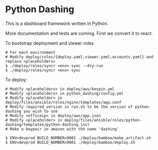 Python Dashing
==============

This is a dashboard framework written in Python.

More documentation and tests are coming. First we convert it to react.

To bootstrap deployment and viewer roles

	# For each environment
	# Modify deploy/roles/{deploy.yaml,viewer.yaml,accounts.yaml} and replace <placeholders>
	$ ./deploy/roles/syncr <env> sync --dry-run
	$ ./deploy/roles/syncr <env> sync

To deploy:

	# Modify <placeholders> in deploy/aws/bespin.yml
	# Modify <placeholders> in python_dashing/config.yml
	# Modify <placeholder> in deploy/files/ansible/roles/nginx/templates/app.conf
	# Modify required_version in run.sh to be the version of python-dashing you wish to use
	# Modify <officeip> in deploy/aws/app.json
	# Modify <placeholder> in deploy/files/ansible/roles/python-dashing/templates/python-dashing.init
	# Make a keypair in amazon with the name 'dashing'

	$ ENV=devprod BUILD_NUMBER=9001 ./deploy/bamboo/make_artifact.sh
	$ ENV=devprod BUILD_NUMBER=9001 ./deploy/bamboo/deploy.sh

